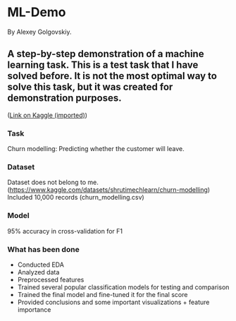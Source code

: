 # ML-Demo
By Alexey Golgovskiy.
## A step-by-step demonstration of a machine learning task. This is a test task that I have solved before. It is not the most optimal way to solve this task, but it was created for demonstration purposes.
([Link on Kaggle (imported)](https://www.kaggle.com/code/aleximilian/churn-modeling-task-f1-95))

### Task
Churn modelling: Predicting whether the customer will leave.

### Dataset
Dataset does not belong to me. (https://www.kaggle.com/datasets/shrutimechlearn/churn-modelling)
Included 10,000 records (churn_modelling.csv)

### Model
95% accuracy in cross-validation for F1

### What has been done
- Conducted EDA
- Analyzed data
- Preprocessed features
- Trained several popular classification models for testing and comparison
- Trained the final model and fine-tuned it for the final score
- Provided conclusions and some important visualizations + feature importance


